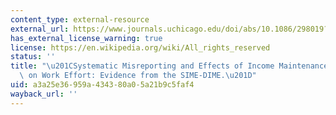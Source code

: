 ```yaml
---
content_type: external-resource
external_url: https://www.journals.uchicago.edu/doi/abs/10.1086/298019?journalCode=jole
has_external_license_warning: true
license: https://en.wikipedia.org/wiki/All_rights_reserved
status: ''
title: "\u201CSystematic Misreporting and Effects of Income Maintenance Experiments\
  \ on Work Effort: Evidence from the SIME-DIME.\u201D"
uid: a3a25e36-959a-4343-80a0-5a21b9c5faf4
wayback_url: ''
---
```


